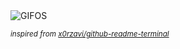 <div align="justify">
<picture>
    <source media="(prefers-color-scheme: dark)" srcset="https://i.ibb.co/hxL19mL2/output-gif.gif">
    <source media="(prefers-color-scheme: light)" srcset="https://i.ibb.co/hxL19mL2/output-gif.gif">
    <img alt="GIFOS" src="https://i.ibb.co/hxL19mL2/output-gif.gif">
</picture>

<sub><i>inspired from [x0rzavi/github-readme-terminal](https://github.com/x0rzavi/github-readme-terminal)</i></sub>

</div>

<!-- Image deletion URL: https://ibb.co/wZBrgzBp/4f8697ed1aac9be44b3a0d585ebb572d -->